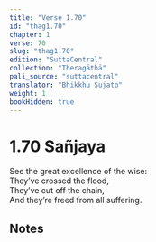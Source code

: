 ```yaml
---
title: "Verse 1.70"
id: "thag1.70"
chapter: 1
verse: 70
slug: "thag1.70"
edition: "SuttaCentral"
collection: "Theragāthā"
pali_source: "suttacentral"
translator: "Bhikkhu Sujato"
weight: 1
bookHidden: true
---
```


# 1.70 Sañjaya  

See the great excellence of the wise:  
They’ve crossed the flood,  
They’ve cut off the chain,  
And they’re freed from all suffering.

## Notes
